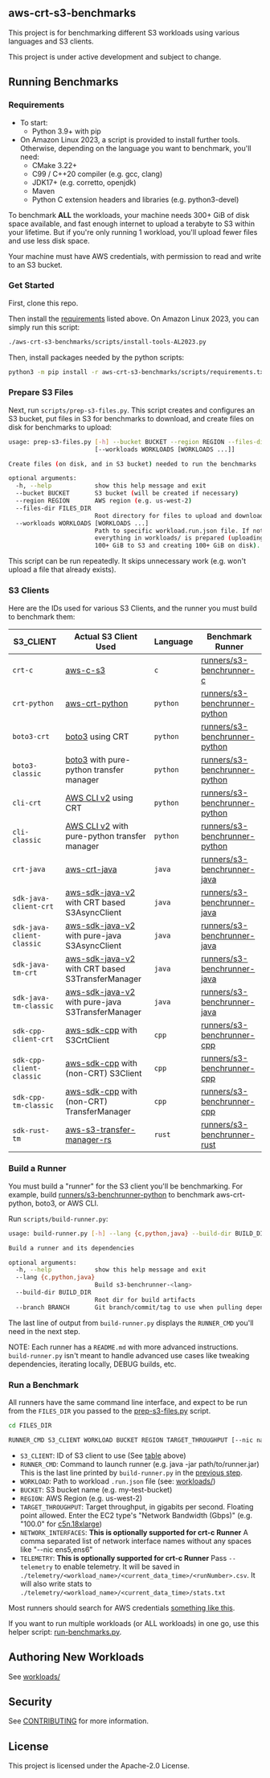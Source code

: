 ## aws-crt-s3-benchmarks

This project is for benchmarking different S3 workloads using various languages and S3 clients.

This project is under active development and subject to change.

## Running Benchmarks

### Requirements
*   To start:
    *   Python 3.9+ with pip
*   On Amazon Linux 2023, a script is provided to install further tools.
    Otherwise, depending on the language you want to benchmark, you'll need:
    *   CMake 3.22+
    *   C99 / C++20 compiler (e.g. gcc, clang)
    *   JDK17+ (e.g. corretto, openjdk)
    *   Maven
    *   Python C extension headers and libraries (e.g. python3-devel)

To benchmark **ALL** the workloads, your machine needs 300+ GiB of disk space available,
and fast enough internet to upload a terabyte to S3 within your lifetime.
But if you're only running 1 workload, you'll upload fewer files and use less disk space.

Your machine must have AWS credentials, with permission to read and write to an S3 bucket.

### Get Started

First, clone this repo.

Then install the [requirements](#requirements) listed above.
On Amazon Linux 2023, you can simply run this script:
```sh
./aws-crt-s3-benchmarks/scripts/install-tools-AL2023.py
```

Then, install packages needed by the python scripts:
```sh
python3 -m pip install -r aws-crt-s3-benchmarks/scripts/requirements.txt
```

### Prepare S3 Files

Next, run `scripts/prep-s3-files.py`. This script creates and configures
an S3 bucket, put files in S3 for benchmarks to download,
and create files on disk for benchmarks to upload:

```sh
usage: prep-s3-files.py [-h] --bucket BUCKET --region REGION --files-dir FILES_DIR
                        [--workloads WORKLOADS [WORKLOADS ...]]

Create files (on disk, and in S3 bucket) needed to run the benchmarks

optional arguments:
  -h, --help            show this help message and exit
  --bucket BUCKET       S3 bucket (will be created if necessary)
  --region REGION       AWS region (e.g. us-west-2)
  --files-dir FILES_DIR
                        Root directory for files to upload and download (e.g. ~/files)
  --workloads WORKLOADS [WORKLOADS ...]
                        Path to specific workload.run.json file. If not specified,
                        everything in workloads/ is prepared (uploading
                        100+ GiB to S3 and creating 100+ GiB on disk).
```

This script can be run repeatedly. It skips unnecessary work
(e.g. won't upload a file that already exists).

### S3 Clients

Here are the IDs used for various S3 Clients, and the runner you must build to benchmark them:

| S3_CLIENT | Actual S3 Client Used | Language | Benchmark Runner |
|-----------|-----------------------|------|------------------|
| `crt-c` | [aws-c-s3](https://github.com/awslabs/aws-c-s3) | `c` | [runners/s3-benchrunner-c](runners/s3-benchrunner-c/) |
| `crt-python` | [aws-crt-python](https://github.com/awslabs/aws-crt-python/) | `python` | [runners/s3-benchrunner-python](runners/s3-benchrunner-python/) |
| `boto3-crt` | [boto3](https://github.com/boto/boto3/) using CRT | `python` | [runners/s3-benchrunner-python](runners/s3-benchrunner-python/) |
| `boto3-classic` | [boto3](https://github.com/boto/boto3/) with pure-python transfer manager | `python` | [runners/s3-benchrunner-python](runners/s3-benchrunner-python/) |
| `cli-crt` | [AWS CLI v2](https://github.com/aws/aws-cli/tree/v2) using CRT | `python` | [runners/s3-benchrunner-python](runners/s3-benchrunner-python/) |
| `cli-classic` | [AWS CLI v2](https://github.com/aws/aws-cli/tree/v2) with pure-python transfer manager | `python` | [runners/s3-benchrunner-python](runners/s3-benchrunner-python/) |
| `crt-java` | [aws-crt-java](https://github.com/awslabs/aws-crt-java/) | `java` | [runners/s3-benchrunner-java](runners/s3-benchrunner-java/) |
| `sdk-java-client-crt` | [aws-sdk-java-v2](https://github.com/aws/aws-sdk-java-v2/) with CRT based S3AsyncClient | `java` | [runners/s3-benchrunner-java](runners/s3-benchrunner-java/) |
| `sdk-java-client-classic` | [aws-sdk-java-v2](https://github.com/aws/aws-sdk-java-v2/) with pure-java S3AsyncClient | `java` | [runners/s3-benchrunner-java](runners/s3-benchrunner-java/) |
| `sdk-java-tm-crt` | [aws-sdk-java-v2](https://github.com/aws/aws-sdk-java-v2/) with CRT based S3TransferManager | `java` | [runners/s3-benchrunner-java](runners/s3-benchrunner-java/) |
| `sdk-java-tm-classic` | [aws-sdk-java-v2](https://github.com/aws/aws-sdk-java-v2/) with pure-java S3TransferManager | `java` | [runners/s3-benchrunner-java](runners/s3-benchrunner-java/) |
| `sdk-cpp-client-crt` | [aws-sdk-cpp](https://github.com/aws/aws-sdk-cpp) with S3CrtClient | `cpp` | [runners/s3-benchrunner-cpp](runners/s3-benchrunner-cpp/) |
| `sdk-cpp-client-classic` | [aws-sdk-cpp](https://github.com/aws/aws-sdk-cpp) with (non-CRT) S3Client | `cpp` | [runners/s3-benchrunner-cpp](runners/s3-benchrunner-cpp/) |
| `sdk-cpp-tm-classic` | [aws-sdk-cpp](https://github.com/aws/aws-sdk-cpp) with (non-CRT) TransferManager | `cpp` | [runners/s3-benchrunner-cpp](runners/s3-benchrunner-cpp/) |
| `sdk-rust-tm` | [aws-s3-transfer-manager-rs](https://github.com/awslabs/aws-s3-transfer-manager-rs/) | `rust` | [runners/s3-benchrunner-rust](runners/s3-benchrunner-rust/) |

### Build a Runner

You must build a "runner" for the S3 client you'll be benchmarking. For example, build [runners/s3-benchrunner-python](runners/s3-benchrunner-python/) to benchmark aws-crt-python, boto3, or AWS CLI.

Run `scripts/build-runner.py`:
```sh
usage: build-runner.py [-h] --lang {c,python,java} --build-dir BUILD_DIR [--branch BRANCH]

Build a runner and its dependencies

optional arguments:
  -h, --help            show this help message and exit
  --lang {c,python,java}
                        Build s3-benchrunner-<lang>
  --build-dir BUILD_DIR
                        Root dir for build artifacts
  --branch BRANCH       Git branch/commit/tag to use when pulling dependencies
```

The last line of output from `build-runner.py` displays the `RUNNER_CMD`
you'll need in the next step.

NOTE: Each runner has a `README.md` with more advanced instructions.
`build-runner.py` isn't meant to handle advanced use cases like tweaking dependencies,
iterating locally, DEBUG builds, etc.

### Run a Benchmark

All runners have the same command line interface, and expect to be run from the
`FILES_DIR` you passed to the [prep-s3-files.py](#prepare-s3-files) script.

```sh
cd FILES_DIR

RUNNER_CMD S3_CLIENT WORKLOAD BUCKET REGION TARGET_THROUGHPUT [--nic name1,name2] [--telemetry]
```

*   `S3_CLIENT`: ID of S3 client to use (See [table](#s3-clients) above)
*   `RUNNER_CMD`: Command to launch runner (e.g. java -jar path/to/runner.jar)
        This is the last line printed by `build-runner.py` in the [previous step](#build-a-runner).
*   `WORKLOAD`: Path to workload `.run.json` file (see: [workloads/](../workloads))
*   `BUCKET`: S3 bucket name (e.g. my-test-bucket)
*   `REGION`: AWS Region (e.g. us-west-2)
*   `TARGET_THROUGHPUT`: Target throughput, in gigabits per second.
        Floating point allowed. Enter the EC2 type's "Network Bandwidth (Gbps)"
        (e.g. "100.0" for [c5n.18xlarge](https://aws.amazon.com/ec2/instance-types/c5/))
*   `NETWORK_INTERFACES`: **This is optionally supported for crt-c Runner**
        A comma separated list of network interface names without any spaces like "--nic ens5,ens6"
*   `TELEMETRY`: **This is optionally supported for crt-c Runner**
        Pass `--telemetry` to enable telemetry. It will be saved in `./telemetry/<workload_name>/<current_data_time>/<runNumber>.csv`.
        It will also write stats to `./telemetry/<workload_name>/<current_data_time>/stats.txt`

Most runners should search for AWS credentials
[something like this](https://docs.aws.amazon.com/cli/latest/userguide/cli-chap-configure.html#configure-precedence).

If you want to run multiple workloads (or ALL workloads) in one go,
use this helper script: [run-benchmarks.py](scripts/run-benchmarks.py).

## Authoring New Workloads

See [workloads/](workloads/#readme)

## Security

See [CONTRIBUTING](CONTRIBUTING.md#security-issue-notifications) for more information.

## License

This project is licensed under the Apache-2.0 License.
